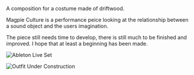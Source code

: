 A composition for a costume made of driftwood.

Magpie Culture is a performance peice looking at the relationship between a sound object and the users imagination. 

The piece still needs time to develop, there is still much to be finished and improved. I hope that at least a beginning has been made.

![Ableton Live Set](http://www.tinyuploads.com/images/2tDp9w.png)

![Outfit Under Construction](http://i.tinyuploads.com/p5mNTj.jpg)
